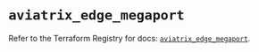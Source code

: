 # `aviatrix_edge_megaport`

Refer to the Terraform Registry for docs: [`aviatrix_edge_megaport`](https://registry.terraform.io/providers/aviatrixsystems/aviatrix/8.1.10/docs/resources/edge_megaport).
